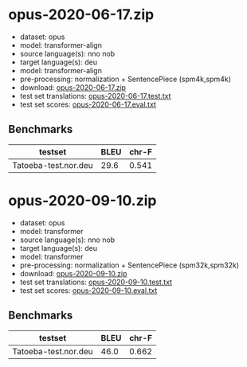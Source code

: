 # opus-2020-06-17.zip

* dataset: opus
* model: transformer-align
* source language(s): nno nob
* target language(s): deu
* model: transformer-align
* pre-processing: normalization + SentencePiece (spm4k,spm4k)
* download: [opus-2020-06-17.zip](https://object.pouta.csc.fi/Tatoeba-MT-models/nor-deu/opus-2020-06-17.zip)
* test set translations: [opus-2020-06-17.test.txt](https://object.pouta.csc.fi/Tatoeba-MT-models/nor-deu/opus-2020-06-17.test.txt)
* test set scores: [opus-2020-06-17.eval.txt](https://object.pouta.csc.fi/Tatoeba-MT-models/nor-deu/opus-2020-06-17.eval.txt)

## Benchmarks

| testset               | BLEU  | chr-F |
|-----------------------|-------|-------|
| Tatoeba-test.nor.deu 	| 29.6 	| 0.541 |

# opus-2020-09-10.zip

* dataset: opus
* model: transformer
* source language(s): nno nob
* target language(s): deu
* model: transformer
* pre-processing: normalization + SentencePiece (spm32k,spm32k)
* download: [opus-2020-09-10.zip](https://object.pouta.csc.fi/Tatoeba-MT-models/nor-deu/opus-2020-09-10.zip)
* test set translations: [opus-2020-09-10.test.txt](https://object.pouta.csc.fi/Tatoeba-MT-models/nor-deu/opus-2020-09-10.test.txt)
* test set scores: [opus-2020-09-10.eval.txt](https://object.pouta.csc.fi/Tatoeba-MT-models/nor-deu/opus-2020-09-10.eval.txt)

## Benchmarks

| testset               | BLEU  | chr-F |
|-----------------------|-------|-------|
| Tatoeba-test.nor.deu 	| 46.0 	| 0.662 |


